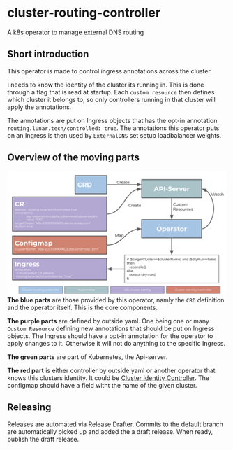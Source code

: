 # cluster-routing-controller
A k8s operator to manage external DNS routing

## Short introduction
This operator is made to control ingress annotations across the cluster.

I needs to know the identity of the cluster its running in. This is done through a flag that is read at startup. Each `custom resource` then defines which cluster it belongs to, so only controllers running in that cluster will apply the annotations.

The annotations are put on Ingress objects that has the opt-in annotation `routing.lunar.tech/controlled: true`. The annotations this operator puts on an Ingress is then used by `ExternalDNS` set setup loadbalancer weights.

## Overview of the moving parts
![Operator overview](assets/illustrations/operator-overview.png)
**The blue parts** are those provided by this operator, namly the `CRD` definition and the operator itself. This is the core components.

**The purple parts** are defined by outside yaml. One being one or many `Custom Resource` defining new annotations that should be put on Ingress objects. The Ingress should have a opt-in annotation for the operator to apply changes to it. Otherwise it will not do anything to the specific Ingress.

**The green parts** are part of Kubernetes, the Api-server.

**The red part** is either controller by outside yaml or another operator that knows this clusters identity. It could be [Cluster Identity Controller](https://github.com/lunarway/cluster-identity-controller). The configmap should have a field witht the name of the given cluster.

## Releasing

Releases are automated via Release Drafter. Commits to the default branch are automatically picked up and added the a draft release. When ready, publish the draft release.
